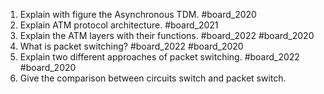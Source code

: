 1. Explain with figure the Asynchronous TDM. #board_2020 
2. Explain ATM protocol architecture. #board_2021 
3. Explain the ATM layers with their functions. #board_2022 #board_2020 
4. What is packet switching? #board_2022 #board_2020 
5. Explain two different approaches of packet switching. #board_2022 #board_2020 
6. Give the comparison between circuits switch and packet switch.